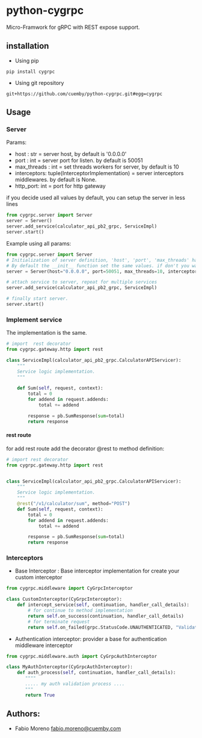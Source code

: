 # python-cygrpc

Micro-Framwork for gRPC with REST expose support.

## installation

- Using pip
```
pip install cygrpc
```
- Using git repository
```
git+https://github.com/cuemby/python-cygrpc.git#egg=cygrpc
```

## Usage

### Server
Params:

* host : str =  server host, by default is '0.0.0.0'
* port : int = server port for listen. by default is 50051
* max_threads : int =  set threads workers for server, by default is 10
* interceptors: tuple(InterceptorImplementation) = server interceptors middlewares. by default is None.
* http_port: int = port for http gateway 

if you decide used all values by default, you can setup the server in less lines
```python
from cygrpc.server import Server
server = Server()
server.add_service(calculator_api_pb2_grpc, ServiceImpl)
server.start()
```

Example using all params:
```python
from cygrpc.server import Server
# Initialization of server definition, 'host', 'port', 'max_threads' has be optionals.
# By default the __init__ function set the same values. if don't you wanna set interceptors only remove the param
server = Server(host="0.0.0.0", port=50051, max_threads=10, interceptors=(MyAuthInterceptor(),))

# attach service to server, repeat for multiple services
server.add_service(calculator_api_pb2_grpc, ServiceImpl)

# finally start server.
server.start()
```


### Implement service 
The implementation is the same.

```python
# import  rest decorator
from cygrpc.gateway.http import rest

class ServiceImpl(calculator_api_pb2_grpc.CalculatorAPIServicer):
    """
    Service logic implementation.
    """
    
    def Sum(self, request, context):
        total = 0
        for addend in request.addends:
            total += addend

        response = pb.SumResponse(sum=total)
        return response
```

#### rest route

for add rest route add the decorator @rest to method definition:

```python
# import rest decorator
from cygrpc.gateway.http import rest


class ServiceImpl(calculator_api_pb2_grpc.CalculatorAPIServicer):
    """
    Service logic implementation.
    """
    @rest("/v1/calculator/sum", method="POST")
    def Sum(self, request, context):
        total = 0
        for addend in request.addends:
            total += addend

        response = pb.SumResponse(sum=total)
        return response
```


### Interceptors

- Base Interceptor : Base interceptor implementation for create your custom interceptor

```python
from cygrpc.middleware import CyGrpcInterceptor

class CustomInterceptor(CyGrpcInterceptor):
    def intercept_service(self, continuation, handler_call_details):
        # for continue to method implementation  
        return self.on_success(continuation, handler_call_details)
        # for terminate request
        return self.on_failed(grpc.StatusCode.UNAUTHENTICATED, "Validate authentication failed.")

```

- Authentication interceptor: provider a base for authentication middleware interceptor

```python
from cygrpc.middleware.auth import CyGrpcAuthInterceptor

class MyAuthInterceptor(CyGrpcAuthInterceptor):
    def auth_process(self, continuation, handler_call_details):
       """"
       ..... my auth validation process ....
       """
       return True
``` 


## Authors:
- Fabio Moreno <fabio.moreno@cuemby.com>